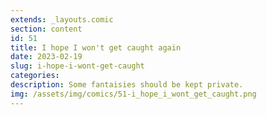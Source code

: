 ```yaml
---
extends: _layouts.comic
section: content
id: 51
title: I hope I won't get caught again
date: 2023-02-19
slug: i-hope-i-wont-get-caught
categories:
description: Some fantaisies should be kept private.
img: /assets/img/comics/51-i_hope_i_wont_get_caught.png
---
```

